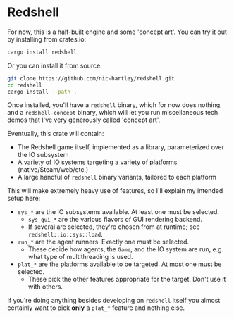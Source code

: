 # Redshell

For now, this is a half-built engine and some 'concept art'.
You can try it out by installing from crates.io:

```sh
cargo install redshell
```

Or you can install it from source:

```sh
git clone https://github.com/nic-hartley/redshell.git
cd redshell
cargo install --path .
```

Once installed, you'll have a `redshell` binary, which for now does nothing, and a `redshell-concept` binary, which will let you run miscellaneous tech demos that I've very generously called 'concept art'.

Eventually, this crate will contain:

- The Redshell game itself, implemented as a library, parameterized over the IO subsystem
- A variety of IO systems targeting a variety of platforms (native/Steam/web/etc.)
- A large handful of `redshell` binary variants, tailored to each platform

This will make extremely heavy use of features, so I'll explain my intended setup here:

- `sys_*` are the IO subsystems available. At least one must be selected.
  - `sys_gui_*` are the various flavors of GUI rendering backend.
  - If several are selected, they're chosen from at runtime; see `redshell::io::sys::load`.
- `run_*` are the agent runners. Exactly one must be selected.
  - These decide how agents, the `Game`, and the IO system are run, e.g. what type of multithreading is used.
- `plat_*` are the platforms available to be targeted. At most one must be selected.
  - These pick the other features appropriate for the target. Don't use it with others.

If you're doing anything besides developing on `redshell` itself you almost certainly want to pick **only** a `plat_*` feature and nothing else.

